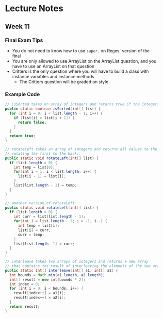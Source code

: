 # Lecture Notes
## Week 11

### Final Exam Tips
* You do not need to know how to use `super.` on Reges' version of the final
* You are only allowed to use ArrayList on the ArrayList question, and you have to use an ArrayList on that question
* Critters is the only question where you will have to build a class with instance variables and instance methods
  * The Critters question will be graded on style

### Example Code

```java
// isSorted takes an array of integers and returns true if the integers appear in sorted (nondecreasing) order
public static boolean isSorted(int[] list) {
  for (int i = 0; i < list.length - 1; i++) {
    if (list[i] > list[i + 1]) {
      return false;
    }
  }
  return true;
}
```

```java
// rotateLeft takes an array of integers and returns all values to the left by one position
// rotating the first to the back.
public static void rotateLeft(int[] list) {
  if (list.length > 0) {
    int temp = list[0];
    for(int i = 1; i < list.length; i++) {
      list[i - 1] = list[i];
    }
    list[list.length - 1] = temp;
  }
}
```

```java
// another version of rotateLeft
public static void rotateLeft(int[] list) {
  if (list.length > 0) {
    int curr = list[list.length - 1];
    for(int i = list.length - 2; i > -1; i--) {
      int temp = list[i];
      list[i] = curr;
      curr = temp;
    }
    list[list.length -1] = curr;
  }
}
```

```java
// interleave takes two arrays of integers and returns a new array
// that contains the result of interleaving the elements of the two arrays
public static int[] interleave(int[] a1, int[] a2) {
  int bounds = Math.min(a1.length, a2.length);
  int[] result = new int[bounds * 2];
  int index = 0;
  for (int i = 0; i < bounds; i++) {
    result[index++] = a1[i];
    result[index++] = a2[i];
  }
  return result;
}
```